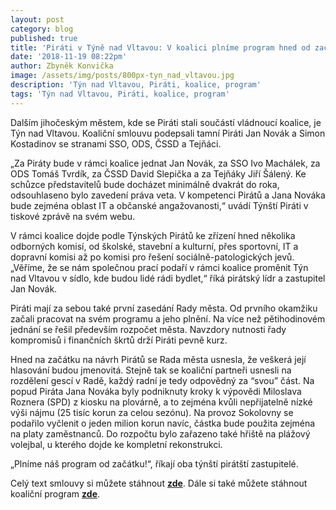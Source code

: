 ```yaml
---
layout: post
category: blog
published: true
title: 'Piráti v Týně nad Vltavou: V koalici plníme program hned od začátku'
date: '2018-11-19 08:22pm'
author: Zbyněk Konvička
image: /assets/img/posts/800px-tyn_nad_vltavou.jpg
description: 'Týn nad Vltavou, Piráti, koalice, program'
tags: 'Týn nad Vltavou, Piráti, koalice, program'
---
```

Dalším jihočeským městem, kde se Piráti stali součástí vládnoucí koalice, je Týn nad Vltavou. Koaliční smlouvu podepsali tamní Piráti Jan Novák a Simon Kostadinov se stranami SSO, ODS, ČSSD a Tejňáci.

„Za Piráty bude v rámci koalice jednat Jan Novák, za SSO Ivo Machálek, za ODS Tomáš Tvrdík, za ČSSD David Slepička a za Tejňáky Jiří Šálený. Ke schůzce představitelů bude docházet minimálně dvakrát do roka, odsouhlaseno bylo zavedení práva veta. V kompetenci Pirátů a Jana Nováka bude zejména oblast IT a občanské angažovanosti,“ uvádí Týnští Piráti v tiskové zprávě na svém webu.

V rámci koalice dojde podle Týnských Pirátů ke zřízení hned několika odborných komisí, od školské, stavební a kulturní, přes sportovní, IT a dopravní komisi až po komisi pro řešení sociálně-patologických jevů. „Věříme, že se nám společnou prací podaří v rámci koalice proměnit Týn nad Vltavou v sídlo, kde budou lidé rádi bydlet,“ říká pirátský lídr a zastupitel Jan Novák.

Piráti mají za sebou také první zasedání Rady města. Od prvního okamžiku začali pracovat na svém programu a jeho plnění. Na více než pětihodinovém jednání se řešil především rozpočet města. Navzdory nutnosti řady kompromisů i finančních škrtů drží Piráti pevně kurz.

Hned na začátku na návrh Pirátů se Rada města usnesla, že veškerá její hlasování budou jmenovitá. Stejně tak se koaliční partneři usnesli na rozdělení gescí v Radě, každý radní je tedy odpovědný za “svou” část. Na popud Piráta Jana Nováka byly podniknuty kroky k výpovědi Miloslava Roznera (SPD) z kiosku na plovárně, a to zejména kvůli nepřijatelně nízké výši nájmu (25 tisíc korun za celou sezónu). Na provoz Sokolovny se podařilo vyčlenit o jeden milion korun navíc, částka bude použita zejména na platy zaměstnanců. Do rozpočtu bylo zařazeno také hřiště na plážový volejbal, u kterého dojde ke kompletní rekonstrukci.

„Plníme náš program od začátku!“, říkají oba týnští pirátští zastupitelé.

Celý text smlouvy si můžete stáhnout [**zde**](https://tyn.pirati.cz/assets/KS.pdf). Dále si také můžete stáhnout koaliční program [**zde**](https://tyn.pirati.cz/assets/KP.pdf).
